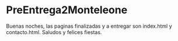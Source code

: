 # PreEntrega2Monteleone
Buenas noches, las paginas finalizadas y a entregar son index.html y contacto.html. Saludos y felices fiestas.
